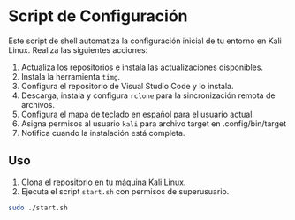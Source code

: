 # Script de Configuración

Este script de shell automatiza la configuración inicial de tu entorno en Kali Linux. Realiza las siguientes acciones:

1. Actualiza los repositorios e instala las actualizaciones disponibles.
2. Instala la herramienta `timg`.
3. Configura el repositorio de Visual Studio Code y lo instala.
4. Descarga, instala y configura `rclone` para la sincronización remota de archivos.
5. Configura el mapa de teclado en español para el usuario actual.
6. Asigna permisos al usuario `kali` para archivo target en .config/bin/target
7. Notifica cuando la instalación está completa.

## Uso

1. Clona el repositorio en tu máquina Kali Linux.
2. Ejecuta el script `start.sh` con permisos de superusuario.

```bash
sudo ./start.sh
